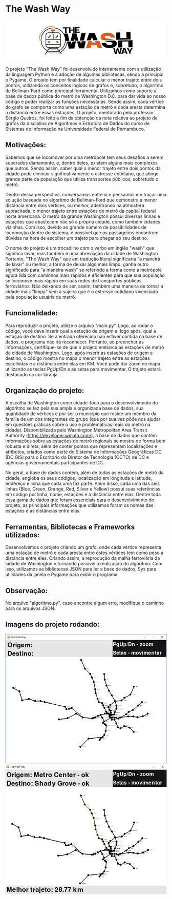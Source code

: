 # The Wash Way

<img src="principal/assets/logo.png">

O projeto "The Wash Way" foi desenvolvido inteiramente com a utilização da linguagem Python e a adoção de algumas bibliotecas, sendo a principal o Pygame. O projeto tem por finalidade calcular o menor trajeto entre dois pontos, utilizando os conceitos lógicos de grafos e, sobretudo, o algoritmo de Bellman-Ford como principal ferramenta. Utilizamos como suporte a base de dados pública do metrô de Washington D.C. para dar vida ao nosso código e poder realizar as funções necessárias. Sendo assim, cada vértice do grafo se comporta como uma estação de metrô e cada aresta determina a distância entre essas estações. O projeto, mentorado pelo professor Sérgio Queiroz, foi feito a fim da obtenção da nota relativa ao projeto de grafos da disciplina de Algoritmos e Estrutura de Dados do curso de Sistemas de Informação na Universidade Federal de Pernambuco.

## Motivações:

Sabemos que se locomover por uma metrópole tem seus desafios a serem superados diariamente, e, dentro deles, existem alguns mais complexos que outros. Sendo assim, saber qual o menor trajeto entre dois pontos da cidade pode diminuir significativamente o estresse cotidiano, que atinge grande parte da população que utiliza transportes públicos, sobretudo o metrô.

Dentro dessa perspectiva, conversamos entre si e pensamos em traçar uma solução baseada no algoritmo de Bellman-Ford que demonstra a menor distância entre dois vértices, ou melhor, adentrando na atmosfera supracitada, o menor trajeto entre estações de metrô da capital federal norte americana. O metrô da grande Washington possui diversas linhas e estações que abastecem não só a própria cidade, como também cidades vizinhas. Com isso, devido ao grande número de possibilidades de locomoção dentro do sistema, é possível que os passageiros encontrem dúvidas na hora de escolher um trajeto para chegar ao seu destino.

O nome do projeto é um trocadilho com o verbo em inglês "wash" que significa lavar, mas também é uma abreviação da cidade de Washington. Portanto, "The Wash Way" que em tradução literal significaria "a maneira de lavar" ou melhor, a forma de deixar algo mais limpo, ganha outro significado para "a maneira wash" se referindo a forma como a metrópole agora lida com caminhos mais rápidos e eficientes para que sua população se locomove mais rápido em suas redes de transportes públicos ferroviários. Não deixando de ser, assim, também uma maneira de tornar a cidade mais "limpa" sem a sujeira que é o estresse cotidiano vivenciado pela população usuária de metrô. 

## Funcionalidade: 

Para reproduzir o projeto, utilize o arquivo “main.py”. Logo, ao rodar o código, você deve inserir qual a estação de origem e, logo após, qual a estação de destino. Se a entrada oferecida não estiver contida na base de dados, o programa não irá reconhecer. Portanto, ao preencher as informações, certifique-se de que o projeto embarca as estações de metrô da cidade de Washington. Logo, após inserir as estações de origem e destino, o código mostra no mapa o menor trajeto entre as estações escolhidas e a distância entre elas em KM. Você pode dar zoom no mapa utilizando as teclas PgUp/Dn e as setas para movimentar. O trajeto estará destacado na cor laranja.

## Organização do projeto: 

A escolha de Washington como cidade-foco para o desenvolvimento do algoritmo se fez pela sua ampla e organizada base de dados, sua quantidade de vértices e por ser o município que reside um membro da família de um dos integrantes do grupo (que por sua vez pôde nos ajudar em questões práticas sobre o uso e problemáticas reais do metrô na cidade). Disponibilizada pelo Washington Metropolitan Area Transit Authority (https://developer.wmata.com/), a base de dados que contém informações sobre as estações de metrô regionais se mostra de forma bem robusta e direta, além de conter pontos que representam localizações e atributos, criados como parte do Sistema de Informações Geográficas DC (DC GIS) para o Escritório do Diretor de Tecnologia (OCTO) de DC e agências governamentais participantes de DC.

No geral, a base de dados contém, além de todas as estações de metrô da cidade, engloba os seus códigos, localização em longitude e latitude, endereço e linha que cada uma faz parte. Além disso, cada uma das seis linhas (Blue, Green, Orange, Red, Silver e Yellow) possui suas referências em código por linha, nome, estações e a distância entre elas. Dentre toda essa gama de dados que foram essenciais para o desenvolvimento do projeto, as  principais informações que utilizamos foram os nomes das estações e as distâncias entre elas.


## Ferramentas, Bibliotecas e Frameworks utilizados: 

Desenvolvemos o projeto criando um grafo, onde cada vértice representa uma estação de metrô e cada aresta entre estes vértices tem como peso a distância entre eles. Criando assim, a reprodução da malha ferroviária da cidade de Washington e tornando possível a realização do algoritmo. Com isso, utilizamos as bibliotecas JSON para ler a base de dados, Sys para utilidades da janela e Pygame para exibir o programa.

## Observação:

No arquivo "algoritmo.py", caso encontre algum erro, modifique o caminho para os arquivos JSON.

## Imagens do projeto rodando:

<img src="principal/assets/print.png">
<img src="principal/assets/print-2.png">

